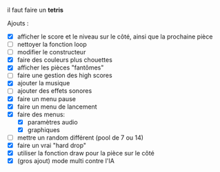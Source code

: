 il faut faire un **tetris**

Ajouts :
- [X] afficher le score et le niveau sur le côté, ainsi que la prochaine pièce
- [ ] nettoyer la fonction loop
- [ ] modifier le constructeur
- [X] faire des couleurs plus chouettes
- [X] afficher les pièces "fantômes"
- [ ] faire une gestion des high scores
- [X] ajouter la musique
- [ ] ajouter des effets sonores
- [X] faire un menu pause
- [X] faire un menu de lancement
- [X] faire des menus:
	- [X] paramètres audio
	- [X] graphiques
- [ ] mettre un random différent (pool de 7 ou 14)
- [X] faire un vrai "hard drop"
- [X] utiliser la fonction draw pour la pièce sur le côté
- [X] (gros ajout) mode multi contre l'IA
